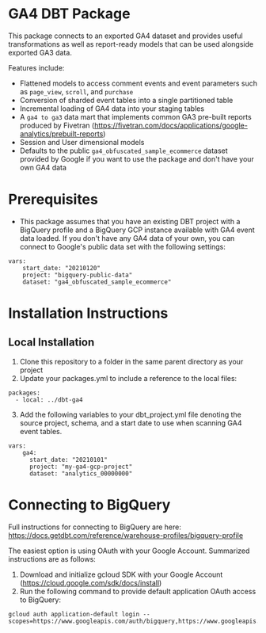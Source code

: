 # GA4 DBT Package

This package connects to an exported GA4 dataset and provides useful transformations as well as report-ready models that can be used alongside exported GA3 data. 

Features include:
- Flattened models to access comment events and event parameters such as `page_view`, `scroll`, and `purchase`
- Conversion of sharded event tables into a single partitioned table
- Incremental loading of GA4 data into your staging tables
- A `ga4 to ga3` data mart that implements common GA3 pre-built reports produced by Fivetran (https://fivetran.com/docs/applications/google-analytics/prebuilt-reports) 
- Session and User dimensional models
- Defaults to the public `ga4_obfuscated_sample_ecommerce` dataset provided by Google if you want to use the package and don't have your own GA4 data

# Prerequisites

- This package assumes that you have an existing DBT project with a BigQuery profile and a BigQuery GCP instance available with GA4 event data loaded. If you don't have any GA4 data of your own, you can connect to Google's public data set with the following settings:

```
vars:
    start_date: "20210120"
    project: "bigquery-public-data"
    dataset: "ga4_obfuscated_sample_ecommerce"
```

# Installation Instructions 

## Local Installation

1. Clone this repository to a folder in the same parent directory as your project
2. Update your packages.yml to include a reference to the local files:

```
packages:
  - local: ../dbt-ga4
```

3. Add the following variables to your dbt_project.yml file denoting the source project, schema, and a start date to use when scanning GA4 event tables.

```
vars:
    ga4:
      start_date: "20210101" 
      project: "my-ga4-gcp-project"
      dataset: "analytics_00000000"
```

# Connecting to BigQuery

Full instructions for connecting to BigQuery are here: https://docs.getdbt.com/reference/warehouse-profiles/bigquery-profile

The easiest option is using OAuth with your Google Account. Summarized instructions are as follows:
 
1. Download and initialize gcloud SDK with your Google Account (https://cloud.google.com/sdk/docs/install)
2. Run the following command to provide default application OAuth access to BigQuery:

```
gcloud auth application-default login --scopes=https://www.googleapis.com/auth/bigquery,https://www.googleapis.com/auth/iam.test
```

